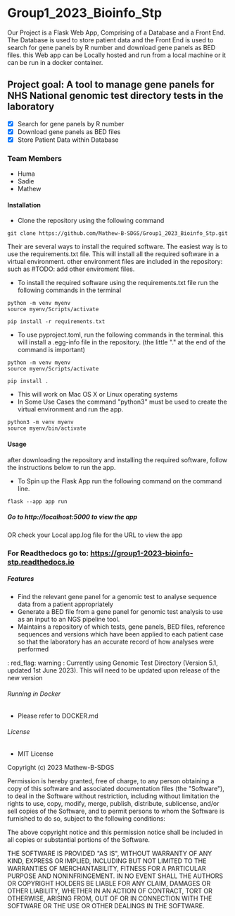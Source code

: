 # Group1_2023_Bioinfo_Stp

Our Project is a Flask Web App, Comprising of a Database and a Front End. 
The Database is used to store patient data and the Front End is used to search for gene panels by R number and download gene panels as BED files.
this Web app can be Locally hosted and run from a local machine or it can be run in a docker container.

## Project goal: A tool to manage gene panels for NHS National genomic test directory tests in the laboratory
- [x] Search for gene panels by R number 
- [x] Download gene panels as BED files
- [x] Store Patient Data within Database

### Team Members
- Huma
- Sadie 
- Mathew 

#### Installation 
 
- Clone the repository using the following command 
```
git clone https://github.com/Mathew-B-SDGS/Group1_2023_Bioinfo_Stp.git
```
Their are several ways to install the required software. The easiest way is to use the requirements.txt file. This will install all the required software in a virtual environment. other environment files are included in the repository: such as #TODO: add other enviroment files.


- To install the required software using the requirements.txt file run the following commands in the terminal 
```
python -m venv myenv
source myenv/Scripts/activate

pip install -r requirements.txt
```

- To use pyproject.toml, run the following commands in the terminal. this will install a .egg-info file in the repository.
(the little "." at the end of the command is important)
```
python -m venv myenv
source myenv/Scripts/activate

pip install .
```

- This will work on Mac OS X or Linux operating systems 
- In Some Use Cases the command "python3" must be used to create the virtual environment and run the app.

```
python3 -m venv myenv
source myenv/bin/activate
```

#### Usage
after downloading the repository and installing the required software, follow the instructions below to run the app.

- To Spin up the Flask App run the following command on the command line. 
```
flask --app app run 
```
##### Go to http://localhost:5000 to view the app 
OR check your Local app.log file for the URL to view the app

### For Readthedocs go to: https://group1-2023-bioinfo-stp.readthedocs.io

##### Features

- Find the relevant gene panel for a genomic test to analyse sequence data from a patient appropriately
- Generate a BED file from a gene panel for genomic test analysis to use as an input to an NGS pipeline tool.
- Maintains a repository of which tests, gene panels, BED files, reference sequences and versions which have been applied to each patient case so that the laboratory has an accurate record of how analyses were performed

: red_flag: warning :  Currently using Genomic Test Directory (Version 5.1, updated 1st June 2023). This will need to be updated upon release of the new version

###### Running in Docker

- Please refer to DOCKER.md 

###### License 

- MIT License

Copyright (c) 2023 Mathew-B-SDGS

Permission is hereby granted, free of charge, to any person obtaining a copy
of this software and associated documentation files (the "Software"), to deal
in the Software without restriction, including without limitation the rights
to use, copy, modify, merge, publish, distribute, sublicense, and/or sell
copies of the Software, and to permit persons to whom the Software is
furnished to do so, subject to the following conditions:

The above copyright notice and this permission notice shall be included in all
copies or substantial portions of the Software.

THE SOFTWARE IS PROVIDED "AS IS", WITHOUT WARRANTY OF ANY KIND, EXPRESS OR
IMPLIED, INCLUDING BUT NOT LIMITED TO THE WARRANTIES OF MERCHANTABILITY,
FITNESS FOR A PARTICULAR PURPOSE AND NONINFRINGEMENT. IN NO EVENT SHALL THE
AUTHORS OR COPYRIGHT HOLDERS BE LIABLE FOR ANY CLAIM, DAMAGES OR OTHER
LIABILITY, WHETHER IN AN ACTION OF CONTRACT, TORT OR OTHERWISE, ARISING FROM,
OUT OF OR IN CONNECTION WITH THE SOFTWARE OR THE USE OR OTHER DEALINGS IN THE
SOFTWARE.
